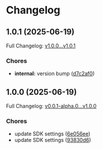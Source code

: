 # Changelog

## 1.0.1 (2025-06-19)

Full Changelog: [v1.0.0...v1.0.1](https://github.com/mwe1/millionways-python-sdk/compare/v1.0.0...v1.0.1)

### Chores

* **internal:** version bump ([d7c2af0](https://github.com/mwe1/millionways-python-sdk/commit/d7c2af02d34b84c64d7d41c0d9f7248904f17585))

## 1.0.0 (2025-06-19)

Full Changelog: [v0.0.1-alpha.0...v1.0.0](https://github.com/mwe1/millionways-python-sdk/compare/v0.0.1-alpha.0...v1.0.0)

### Chores

* update SDK settings ([6e056ee](https://github.com/mwe1/millionways-python-sdk/commit/6e056eecbe231ef7dd57178881db0403f9bc4ed7))
* update SDK settings ([93830d6](https://github.com/mwe1/millionways-python-sdk/commit/93830d6d621097004e11263ffdeec2e1483ef6ea))
